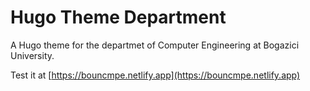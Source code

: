 # Hugo Theme Department

A Hugo theme for the departmet of Computer Engineering at Bogazici University.

Test it at [https://bouncmpe.netlify.app](https://bouncmpe.netlify.app)
